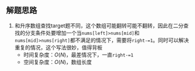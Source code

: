 ## 解题思路

1. 和升序数组查找target题不同，这个数组可能翻转可能不翻转，因此在二分查找的分支条件处要增加一个当`nums[left]>nums[mid]`和`nums[mid]>nums[right]`都不满足的情况下，需要将`right-=1`。同时可以解决重复的情况，这个写法很妙，值得背板
   + 时间复杂度：$O(N)$，最差情况下，一直`right-=1`
   + 空间复杂度：$O(N)$，数组长度